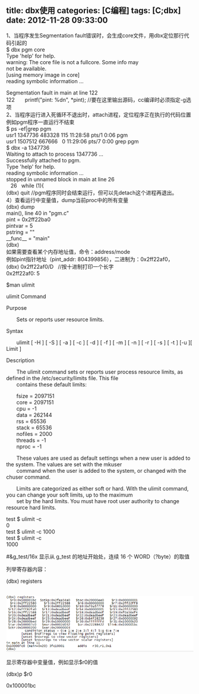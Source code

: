 title: dbx使用
categories: [C编程]
tags: [C;dbx]
date: 2012-11-28 09:33:00
---
<p>1、当程序发生Segmentation fault错误时，会生成core文件，用dbx定位那行代码引起的<br />$ dbx pgm core<br />Type 'help' for help.<br />warning: The core file is not a fullcore. Some info may<br />not be available.<br />[using memory image in core]<br />reading symbolic information ...</p><p>Segmentation fault in main at line 122<br />122&nbsp;&nbsp;&nbsp;&nbsp;&nbsp;&nbsp; printf(&quot;pint: %dn&quot;, *pint); //要在这里输出源码，cc编译时必须指定-g选项<br />2、当程序运行进入死循环不退出时，attach进程，定位程序正在执行的代码位置<br />例如pgm程序一直运行不结束<br />$ ps -ef|grep pgm<br />usr1 1347736 483328 115 11:28:58 pts/1 0:06 pgm<br />usr1 1507512 667666&nbsp;&nbsp; 0 11:29:06 pts/7 0:00 grep pgm<br />$ dbx -a 1347736<br />Waiting to attach to process 1347736 ...<br />Successfully attached to pgm.<br />Type 'help' for help.<br />reading symbolic information ...<br />stopped in unnamed block in main at line 26<br />&nbsp;&nbsp; 26&nbsp;&nbsp; while (1){<br />(dbx) quit //pgm程序同时会结束运行，但可以先detach这个进程再退出。<br />4）查看运行中变量值，dump当前proc中的所有变量<br />(dbx) dump<br />main(), line 40 in &quot;pgm.c&quot;<br />pint = 0x2ff22ba0<br />pintvar = 5<br />pstring = &quot;&quot;<br />__func__ = &quot;main&quot;<br />(dbx)<br />如果需要查看某个内存地址值，命令：address/mode<br />例如pint指针地址（pint_addr: 804399856），二进制为：0x2ff22af0，<br />(dbx) 0x2ff22af0/D&nbsp;&nbsp; //按十进制打印一个长字<br />0x2ff22af0: 5</p><p>$man ulimit</p><p>ulimit Command</p><p>Purpose</p><p>&nbsp;&nbsp;&nbsp;&nbsp;&nbsp;&nbsp; Sets or reports user resource limits.</p><p>Syntax</p><p>&nbsp;&nbsp;&nbsp;&nbsp;&nbsp;&nbsp; ulimit [ -H ] [ -S ] [ -a ] [ -c ] [ -d ] [ -f ] [ -m ] [ -n ] [ -r ] [ -s ] [ -t ] [-u ][ Limit ]</p><p>Description</p><p>&nbsp;&nbsp;&nbsp;&nbsp;&nbsp;&nbsp; The ulimit command sets or reports user process resource limits, as defined in the /etc/security/limits file. This file<br />&nbsp;&nbsp;&nbsp;&nbsp;&nbsp;&nbsp; contains these default limits:</p><p>&nbsp;&nbsp;&nbsp;&nbsp;&nbsp;&nbsp; fsize = 2097151<br />&nbsp;&nbsp;&nbsp;&nbsp;&nbsp;&nbsp; core = 2097151<br />&nbsp;&nbsp;&nbsp;&nbsp;&nbsp;&nbsp; cpu = -1<br />&nbsp;&nbsp;&nbsp;&nbsp;&nbsp;&nbsp; data = 262144<br />&nbsp;&nbsp;&nbsp;&nbsp;&nbsp;&nbsp; rss = 65536<br />&nbsp;&nbsp;&nbsp;&nbsp;&nbsp;&nbsp; stack = 65536<br />&nbsp;&nbsp;&nbsp;&nbsp;&nbsp;&nbsp; nofiles = 2000<br />&nbsp;&nbsp;&nbsp;&nbsp;&nbsp;&nbsp; threads = -1<br />&nbsp;&nbsp;&nbsp;&nbsp;&nbsp;&nbsp; nproc = -1</p><p>&nbsp;&nbsp;&nbsp;&nbsp;&nbsp;&nbsp; These values are used as default settings when a new user is added to the system. The values are set with the mkuser<br />&nbsp;&nbsp;&nbsp;&nbsp;&nbsp;&nbsp; command when the user is added to the system, or changed with the chuser command.</p><p>&nbsp;&nbsp;&nbsp;&nbsp;&nbsp;&nbsp; Limits are categorized as either soft or hard. With the ulimit command, you can change your soft limits, up to the maximum<br />&nbsp;&nbsp;&nbsp;&nbsp;&nbsp;&nbsp; set by the hard limits. You must have root user authority to change resource hard limits.</p><p>test $ ulimit -c<br />0<br />test $ ulimit -c 1000<br />test $ ulimit -c<br />1000</p><p>#&amp;g_test/16x 显示从 g_test 的地址开始处，连续 16 个 WORD（?byte）的取值</p><p>列举寄存器内容：</p><p>(dbx) registers</p><p>&nbsp;<img src="/images/pic/4afe5e81d158ccbf4465478a19d8bc3eb035414d.jpg" small="0" /><br /></p><p>显示寄存器中变量值，例如显示$r0的值&nbsp;</p><p>(dbx)p $r0</p><p>0x100001bc </p>